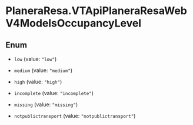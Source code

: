 # PlaneraResa.VTApiPlaneraResaWebV4ModelsOccupancyLevel

## Enum


* `low` (value: `"low"`)

* `medium` (value: `"medium"`)

* `high` (value: `"high"`)

* `incomplete` (value: `"incomplete"`)

* `missing` (value: `"missing"`)

* `notpublictransport` (value: `"notpublictransport"`)


